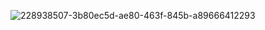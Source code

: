 ![228938507-3b80ec5d-ae80-463f-845b-a89666412293](https://github.com/kamui7412/kamui7412/assets/105185902/9730f185-59d1-4faf-8a1b-c5365098f8b1)

